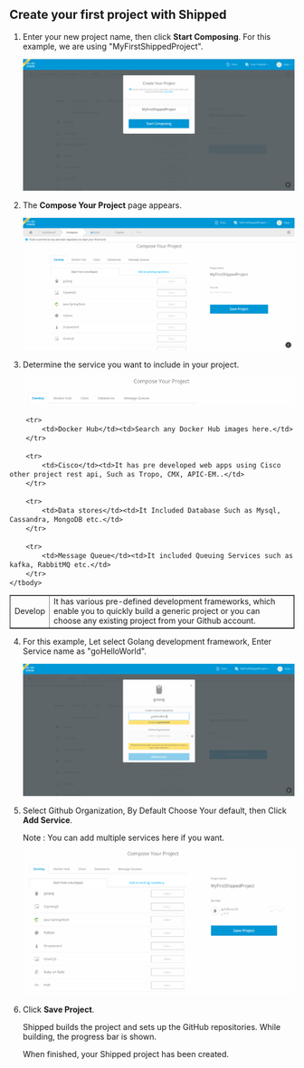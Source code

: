 ##  Create your first project with Shipped    

1. Enter your new project name, then click **Start Composing**. For this example, we are using "MyFirstShippedProject".

	![](assets/2_1.PNG)

2. The **Compose Your Project** page appears.
 
	![](assets/2_2.PNG)

3. Determine the service you want to include in your project.
    
    ![](assets/2_3.PNG)

<table border="1">
    <tbody>
        <tr>
            <td>Develop</td>
            <td> It has various pre-defined development frameworks, which enable you to quickly build a generic project or you can choose any existing project from your Github account.</td>
        </tr>
        
        <tr>
            <td>Docker Hub</td><td>Search any Docker Hub images here.</td>
        </tr>
        
        <tr>
            <td>Cisco</td><td>It has pre developed web apps using Cisco other project rest api, Such as Tropo, CMX, APIC-EM..</td>
        </tr>
        
        <tr>
            <td>Data stores</td><td>It Included Database Such as Mysql, Cassandra, MongoDB etc.</td>
        </tr>
        
        <tr>
            <td>Message Queue</td><td>It included Queuing Services such as kafka, RabbitMQ etc.</td>
        </tr>
    </tbody>
</table>


4. For this example, Let select Golang development framework, Enter Service name as "goHelloWorld".

	![](assets/2_4.PNG)
  
5. Select Github Organization, By Default Choose Your default, then Click **Add Service**. 

    Note : You can add multiple services here if you want.

	![](assets/2_5.PNG)

6. Click  **Save Project**. 

	Shipped builds the project and sets up the GitHub repositories. While building, the progress bar is shown. 

	When finished, your Shipped project has been created.

